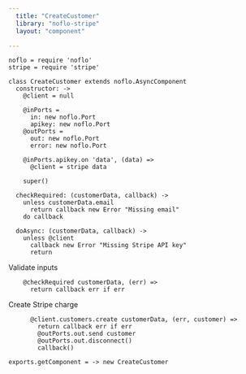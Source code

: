 ```yaml
---
  title: "CreateCustomer"
  library: "noflo-stripe"
  layout: "component"

---
```


    noflo = require 'noflo'
    stripe = require 'stripe'
    
    class CreateCustomer extends noflo.AsyncComponent
      constructor: ->
        @client = null
    
        @inPorts =
          in: new noflo.Port
          apikey: new noflo.Port
        @outPorts =
          out: new noflo.Port
          error: new noflo.Port
    
        @inPorts.apikey.on 'data', (data) =>
          @client = stripe data
    
        super()
        
      checkRequired: (customerData, callback) ->
        unless customerData.email
          return callback new Error "Missing email"
        do callback
    
      doAsync: (customerData, callback) ->
        unless @client
          callback new Error "Missing Stripe API key"
          return
        

Validate inputs

        @checkRequired customerData, (err) =>
          return callback err if err
          

Create Stripe charge

          @client.customers.create customerData, (err, customer) =>
            return callback err if err
            @outPorts.out.send customer
            @outPorts.out.disconnect()
            callback()
    
    exports.getComponent = -> new CreateCustomer
    
